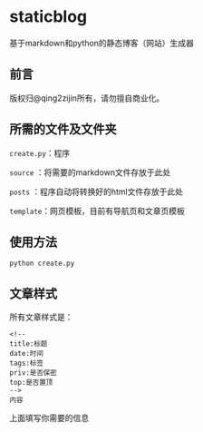 # staticblog
基于markdown和python的静态博客（网站）生成器

## 前言
版权归@qing2zijin所有，请勿擅自商业化。

## 所需的文件及文件夹
`create.py`：程序

`source` ：将需要的markdown文件存放于此处

`posts` ：程序自动将转换好的html文件存放于此处

`template`：网页模板，目前有导航页和文章页模板

## 使用方法
```
python create.py
```


## 文章样式
所有文章样式是：
```
<!--
title:标题
date:时间
tags:标签
priv:是否保密
top:是否置顶
-->
内容
```
上面填写你需要的信息
